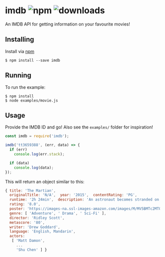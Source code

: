 imdb ![npm](https://img.shields.io/npm/v/imdb.svg) ![downloads](https://img.shields.io/npm/dt/imdb.svg)
====

An IMDB API for getting information on your favourite movies!

## Installing
Install via [npm](https://npmjs.com)

    $ npm install --save imdb

## Running
To run the example:

    $ npm install
    $ node examples/movie.js
    
## Usage

Provide the IMDB ID and go! Also see the `examples/` folder for inspiration!

```javascript
const imdb = require('imdb');

imdb('tt3659388', (err, data) => {
  if (err)
    console.log(err.stack);

  if (data)
    console.log(data);
});
```

This will return an object similar to this:

```javascript
{ title: 'The Martian',
  originalTitle: 'N/A',  year: '2015',  contentRating: 'PG',
  runtime: '2h 24min',  description: 'An astronaut becomes stranded on Mars after his team assume him dead, and must rely on his ingenuity to find a way to signal to Earth that he is alive.',
  rating: '8.0',
  poster: 'https://images-na.ssl-images-amazon.com/images/M/MV5BMTc2MTQ3MDA1Nl5BMl5BanBnXkFtZTgwODA3OTI4NjE@._V1_UX182_CR0,0,182,268_AL_.jpg',
  genre: [ 'Adventure', ' Drama', ' Sci-Fi' ],
  director: 'Ridley Scott',
  metascore: '80',
  writer: 'Drew Goddard',
  language: 'English, Mandarin',
  actors:
   [ 'Matt Damon',
     ...
     'Shu Chen' ] }
```
